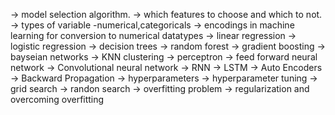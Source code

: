 -> model selection algorithm.
-> which features to choose and which to not.
-> types of variable -numerical,categoricals
-> encodings in machine learning for conversion to numerical datatypes
-> linear regression
-> logistic regression
-> decision trees
-> random forest
-> gradient boosting
-> bayseian networks
-> KNN clustering
-> perceptron
-> feed forward neural network
-> Convolutional neural network
-> RNN  -> LSTM
-> Auto Encoders
-> Backward Propagation
-> hyperparameters
-> hyperparameter tuning
-> grid search
-> randon search
-> overfitting problem
-> regularization and overcoming overfitting
